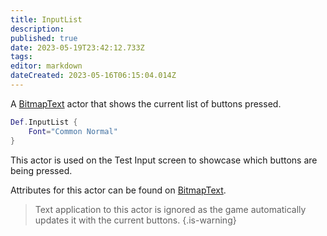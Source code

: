 ```yaml
---
title: InputList
description: 
published: true
date: 2023-05-19T23:42:12.733Z
tags: 
editor: markdown
dateCreated: 2023-05-16T06:15:04.014Z
---
```


A [BitmapText](/en/dev/actors/actortypes/bitmaptext/_index) actor that shows the current list of buttons pressed.

```lua
Def.InputList {
	Font="Common Normal"
}
```

This actor is used on the Test Input screen to showcase which buttons are being pressed.

Attributes for this actor can be found on [BitmapText](/en/dev/actors/actortypes/bitmaptext/_index).

> Text application to this actor is ignored as the game automatically updates it with the current buttons.
{.is-warning}